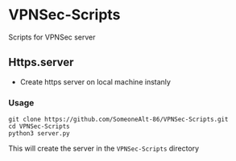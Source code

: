# VPNSec-Scripts
Scripts for VPNSec server 

## Https.server
- Create https server on local machine instanly
### Usage 
```
git clone https://github.com/SomeoneAlt-86/VPNSec-Scripts.git
cd VPNSec-Scripts
python3 server.py
```

This will create the server in the ```VPNSec-Scripts``` directory 
